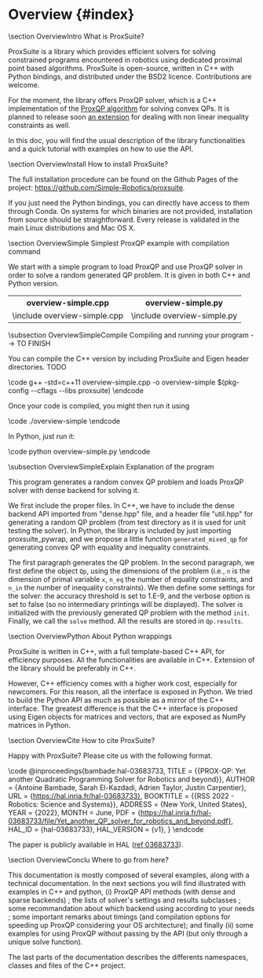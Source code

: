 # Overview {#index}
<!--
//
// Copyright (c) 2022 INRIA
// Author: Antoine Bambade, Sarah El Kazdadi, Adrien Taylor, Justin Carpentier
//
-->

\section OverviewIntro What is ProxSuite?

ProxSuite is a library which provides efficient solvers for solving constrained programs encountered in robotics using dedicated proximal point based algorithms. ProxSuite is open-source, written in C++ with Python bindings, and distributed under the BSD2 licence. Contributions are welcome.


For the moment, the library offers ProxQP solver, which is a C++ implementation of the [ProxQP algorithm](https://hal.inria.fr/hal-03683733/file/Yet_another_QP_solver_for_robotics_and_beyond.pdf) for solving convex QPs. It is planned to release soon [an extension](https://hal.archives-ouvertes.fr/hal-03680510/document) for dealing with non linear inequality constraints as well.


In this doc, you will find the usual description of the library functionalities and a quick tutorial with examples on how to use the API.

\section OverviewInstall How to install ProxSuite?

The full installation procedure can be found on the Github Pages of the project: https://github.com/Simple-Robotics/proxsuite.

If you just need the Python bindings, you can directly have access to them through Conda. On systems for which binaries are not provided, installation from source should be straightforward. Every release is validated in the main Linux distributions and Mac OS X.

\section OverviewSimple Simplest ProxQP example with compilation command

We start with a simple program to load ProxQP and use ProxQP solver in order to solve a random generated QP problem. It is given in both C++ and Python version.

<table class="manual">
  <tr>
    <th>overview-simple.cpp</th>
    <th>overview-simple.py</th>
  </tr>
  <tr>
    <td valign="top">
      \include overview-simple.cpp
    </td>
    <td valign="top">
      \include overview-simple.py
    </td>
  </tr>
</table>

\subsection OverviewSimpleCompile Compiling and running your program --> TO FINISH

You can compile the C++ version by including ProxSuite and Eigen header directories. TODO

\code g++ -std=c++11 overview-simple.cpp -o overview-simple $(pkg-config --cflags --libs proxsuite)  \endcode

Once your code is compiled, you might then run it using

\code ./overview-simple \endcode

In Python, just run it:

\code python overview-simple.py \endcode

\subsection OverviewSimpleExplain Explanation of the program

This program generates a random convex QP problem and loads ProxQP solver with dense backend for solving it.

We first include the proper files. In C++, we have to include the dense backend API imported from "dense.hpp" file, and a header file "util.hpp" for generating a random QP problem (from test directory as it is used for unit testing the solver). In Python, the library is included by just importing proxsuite_pywrap, and we propose a little function `generated_mixed_qp` for generating convex QP with equality and inequality constraints.

The first paragraph generates the QP problem. In the second paragraph, we first define the object `Qp`, using the dimensions of the problem (i.e., `n` is the dimension of primal variable `x`, `n_eq` the number of equality constraints, and `n_in` the number of inequality constraints). We then define some settings for the solver: the accuracy threshold is set to 1.E-9, and the verbose option is set to false (so no intermediary printings will be displayed). The solver is initialized with the previously generated QP problem with the method `init`. Finally, we call the `solve` method. All the results are stored in `Qp.results`.

\section OverviewPython About Python wrappings

ProxSuite is written in C++, with a full template-based C++ API, for efficiency purposes. All the functionalities are available in C++. Extension of the library should be preferably in C++.

However, C++ efficiency comes with a higher work cost, especially for newcomers. For this reason, all the interface is exposed in Python. We tried to build the Python API as much as possible as a mirror of the C++ interface. The greatest difference is that the C++ interface is proposed using Eigen objects for matrices and vectors, that are exposed as NumPy matrices in Python.

\section OverviewCite How to cite ProxSuite?

Happy with ProxSuite? Please cite us with the following format.

\code
@inproceedings{bambade:hal-03683733,
  TITLE = {{PROX-QP: Yet another Quadratic Programming Solver for Robotics and beyond}},
  AUTHOR = {Antoine Bambade, Sarah El-Kazdadi, Adrien Taylor, Justin Carpentier},
  URL = {https://hal.inria.fr/hal-03683733},
  BOOKTITLE = {{RSS 2022 - Robotics: Science and Systems}},
  ADDRESS = {New York, United States},
  YEAR = {2022},
  MONTH = June,
  PDF = {https://hal.inria.fr/hal-03683733/file/Yet_another_QP_solver_for_robotics_and_beyond.pdf},
  HAL_ID = {hal-03683733},
  HAL_VERSION = {v1},
}
\endcode

The paper is publicly available in HAL ([ref 03683733](https://hal.inria.fr/hal-03683733/file/Yet_another_QP_solver_for_robotics_and_beyond.pdf)).

\section OverviewConclu Where to go from here?

This documentation is mostly composed of several examples, along with a technical documentation. In the next sections you will find illustrated with examples in C++ and python, (i) ProxQP API methods (with dense and sparse backends) ; the lists of solver's settings and results subclasses ; some recommandation about which backend using according to your needs ; some important remarks about timings (and compilation options for speeding up ProxQP considering your OS architecture); and finally (ii) some examples for using ProxQP without passing by the API (but only through a unique solve function).

The last parts of the documentation describes the differents namespaces, classes and files of the C++ project.
